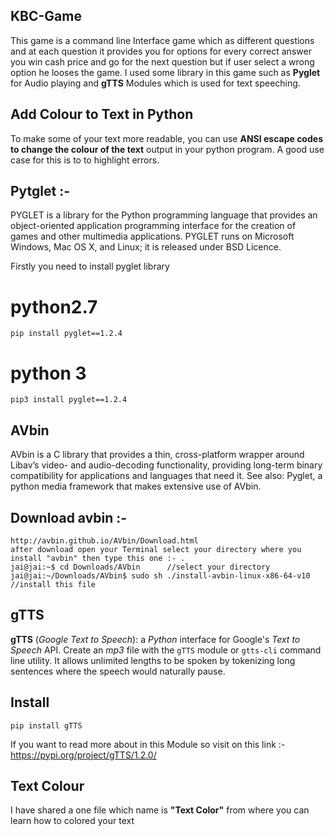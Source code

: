 ## KBC-Game
This game is a command line Interface game which as different questions and at each question it provides you for options for every correct answer you win cash price and go for the next question but if user select a wrong option he looses the game.
I used some library in this game such as **Pyglet** for Audio playing and 
**gTTS** Modules which is used for text speeching.

## Add Colour to Text in Python
To make some of your text more readable, you can use **ANSI escape codes to change the colour of the text** output in your python program. A good use case for this is to to highlight errors.

## Pytglet :-

PYGLET is a library for the Python programming language that provides an object-oriented application programming interface for the creation of games and other multimedia applications. PYGLET runs on Microsoft Windows, Mac OS X, and Linux; it is released under BSD Licence.

Firstly you need to install pyglet library
# python2.7  
```
pip install pyglet==1.2.4
```

# python 3

```
pip3 install pyglet==1.2.4
```

## AVbin
AVbin is a C library that provides a thin, cross-platform wrapper around Libav’s video- and audio-decoding functionality, providing long-term binary compatibility for applications and languages that need it.
See also: Pyglet, a python media framework that makes extensive use of AVbin.

## Download avbin :-

```
http://avbin.github.io/AVbin/Download.html
after download open your Terminal select your directory where you install "avbin" then type this one :- .
jai@jai:~$ cd Downloads/AVbin      //select your directory
jai@jai:~/Downloads/AVbin$ sudo sh ./install-avbin-linux-x86-64-v10     //install this file 
```

## gTTS

**gTTS** (_Google Text to Speech_): a *Python* interface for Google's _Text to Speech_ API. Create an _mp3_ file with the `gTTS` module or `gtts-cli` command line utility. It allows unlimited lengths to be spoken by tokenizing long sentences where the speech would naturally pause.

## Install
```
pip install gTTS
```
If you want to read more about in this Module so visit on this link :- https://pypi.org/project/gTTS/1.2.0/


## Text Colour
I have shared a one file which name is **"Text Color"** from where you can learn how to colored your text
